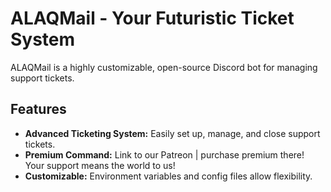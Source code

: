 # ALAQMail - Your Futuristic Ticket System

ALAQMail is a highly customizable, open-source Discord bot for managing support tickets.
## Features
- **Advanced Ticketing System:** Easily set up, manage, and close support tickets.
- **Premium Command:** Link to our Patreon | purchase premium there! Your support means the world to us! 
- **Customizable:** Environment variables and config files allow flexibility.
